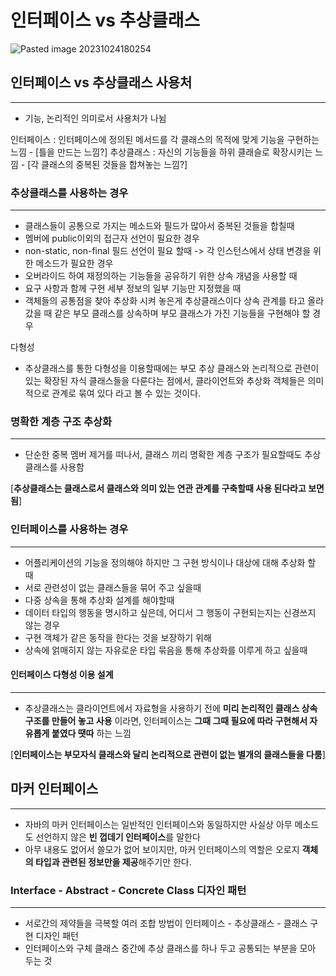 # 인터페이스 vs 추상클래스


![Pasted image 20231024180254](https://github.com/hyeonjaez/Cs-study/assets/50399586/26f6bce7-51fe-43cb-b140-3bc939118c5c)



## 인터페이스 vs 추상클래스 사용처
---

- 기능, 논리적인 의미로서 사용처가 나뉨

인터페이스 : 인터페이스에 정의된 메서드를 각 클래스의 목적에 맞게 기능을 구현하는 느낌
		- [틀을 만드는 느낌?]
추상클래스 : 자신의 기능들을 하위 클래슬로 확장시키는 느낌 
		- [각 클래스의 중복된 것들을 합쳐놓는 느낌?]



### 추상클래스를 사용하는 경우
---

- 클래스들이 공통으로 가지는 메소드와 필드가 많아서 중복된 것들을 합칠때
- 멤버에 public이외의 접근자 선언이 필요한 경우
- non-static, non-final 필드 선언이 필요 할때 -> 각 인스턴스에서 상태 변경을 위한 메소드가 필요한 경우
- 오버라이드 하여 재정의하는 기능들을 공유하기 위한 상속 개념을 사용할 때
- 요구 사항과 함께 구현 세부 정보의 일부 기능만 지정했을 때
- 객체들의 공통점을 찾아 추상화 시켜 놓은게 추상클래스이다 상속 관계를 타고 올라 갔을 때 같은 부모 클래스를 상속하며 부모 클래스가 가진 기능들을 구현해야 할 경우


다형성
- 추상클래스를 통한 다형성을 이용할때에는 부모 추상 클래스와 논리적으로 관련이 있는 확장된 자식 클래스들을 다룬다는 점에서, 클라이언트와 추상화 객체들은 의미적으로 관계로 묶여 있다 라고 볼 수 있는 것이다.


### 명확한 계층 구조 추상화
---

- 단순한 중복 멤버 제거를 떠나서, 클래스 끼리 명확한 계층 구조가 필요할때도 추상클래스를 사용함



[**추상클래스는 클래스로서 클래스와 의미 있는 연관 관계를 구축할때 사용 된다라고 보면 됨**]



### 인터페이스를 사용하는 경우
---

- 어플리케이션의 기능을 정의해야 하지만 그 구현 방식이나 대상에 대해 추상화 할 때
- 서로 관련성이 없는 클래스들을 묶어 주고 싶을때
- 다중 상속을 통해 추상화 설계를 해야할때
- 데이터 타입의 행동을 명시하고 싶은데, 어디서 그 행동이 구현되는지는 신경쓰지 않는 경우
- 구현 객체가 같은 동작을 한다는 것을 보장하기 위해
- 상속에 얽매히지 않는 자유로운 타입 묶음을 통해 추상화를 이루게 하고 싶을때


#### 인터페이스 다형성 이용 설계
---

- 추상클래스는 클라이언트에서 자료형을 사용하기 전에 **미리 논리적인 클래스 상속 구조를 만들어 놓고 사용** 이라면, 인터페이스는 **그때 그때 필요에 따라 구현해서 자유롭게 붙였다 땟따** 하는 느낌 


[**인터페이스는 부모자식 클래스와 달리 논리적으로 관련이 없는 별개의 클래스들을 다룸**]



## 마커 인터페이스
---

- 자바의 마커 인터페이스는 일반적인 인터페이스와 동일하지만 사실상 아무 메소드도 선언하지 않은 **빈 껍데기 인터페이스**를 말한다
- 아무 내용도 없어서 쓸모가 없어 보이지만, 마커 인터페이스의 역할은 오로지 **객체의 타입과 관련된 정보만을 제공**해주기만 한다.



### Interface - Abstract - Concrete Class 디자인 패턴
---

- 서로간의 제약들을 극복할 여러 조합 방법이 인터페이스 - 추상클래스 - 클래스 구현 디자인 패턴
- 인터페이스와 구체 클래스 중간에 추상 클래스를 하나 두고 공통되는 부분을 모아 두는 것 



